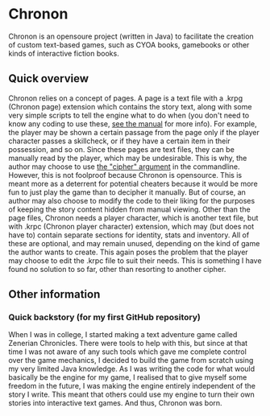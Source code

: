 # Chronon
Chronon is an opensoure project (written in Java) to facilitate the creation of custom text-based games, such as CYOA books, gamebooks or other kinds of interactive fiction books.

## Quick overview
Chronon relies on a concept of pages. A page is a text file with a .krpg (Chronon page) extension which contains the story text, along with some very simple scripts to tell the engine what to do when (you don't need to know any coding to use these, [see the manual]() for more info). For example, the player may be shown a certain passage from the page only if the player character passes a skillcheck, or if they have a certain item in their possession, and so on. Since these pages are text files, they can be manually read by the player, which may be undesirable. This is why, the author may choose to use [the "cipher" argument]() in the commandline. However, this is not foolproof because Chronon is opensource. This is meant more as a deterrent for potential cheaters because it would be more fun to just play the game than to decipher it manually. But of course, an author may also choose to modify the code to their liking for the purposes of keeping the story content hidden from manual viewing. Other than the page files, Chronon needs a player character, which is another text file, but with .krpc (Chronon player character) extension, which may (but does not have to) contain separate sections for identity, stats and inventory. All of these are optional, and may remain unused, depending on the kind of game the author wants to create. This again poses the problem that the player may choose to edit the .krpc file to suit their needs. This is something I have found no solution to so far, other than resorting to another cipher.

## Other information
### Quick backstory (for my first GitHub repository)
When I was in college, I started making a text adventure game called Zenerian Chronicles. There were tools to help with this, but since at that time I was not aware of any such tools which gave me complete control over the game mechanics, I decided to build the game from scratch using my very limited Java knowledge. As I was writing the code for what would basically be the engine for my game, I realised that to give myself some freedom in the future, I was making the engine entirely independent of the story I write. This meant that others could use my engine to turn their own stories into interactive text games. And thus, Chronon was born.
